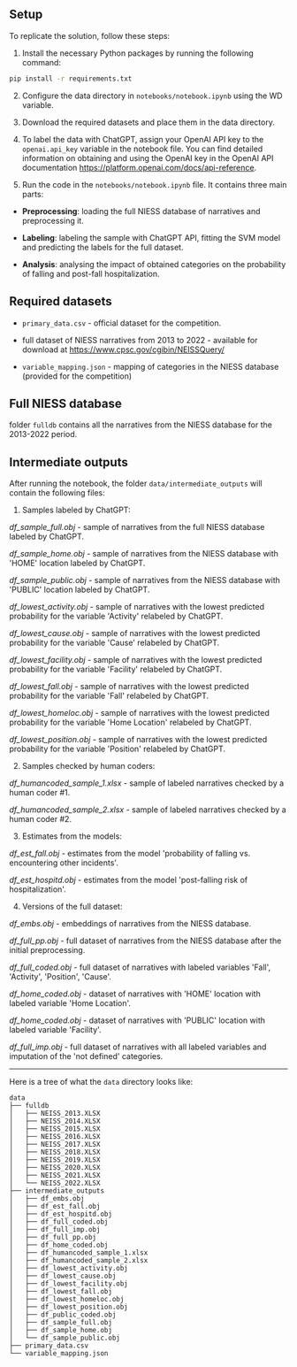 ## Setup

To replicate the solution, follow these steps:

1.  Install the necessary Python packages by running the following command:

``` bash
pip install -r requirements.txt
```

2.  Configure the data directory in `notebooks/notebook.ipynb` using the WD variable.

3.  Download the required datasets and place them in the data directory.

4.  To label the data with ChatGPT, assign your OpenAI API key to the `openai.api_key` variable in the notebook file. You can find detailed information on obtaining and using the OpenAI key in the OpenAI API documentation <https://platform.openai.com/docs/api-reference>.

5.  Run the code in the `notebooks/notebook.ipynb` file. It contains three main parts:

-   **Preprocessing**: loading the full NIESS database of narratives and preprocessing it.

-   **Labeling**: labeling the sample with ChatGPT API, fitting the SVM model and predicting the labels for the full dataset.

-   **Analysis**: analysing the impact of obtained categories on the probability of falling and post-fall hospitalization.

## Required datasets

-   `primary_data.csv` - official dataset for the competition.

-   full dataset of NIESS narratives from 2013 to 2022 - available for download at <https://www.cpsc.gov/cgibin/NEISSQuery/>

-   `variable_mapping.json` - mapping of categories in the NIESS database (provided for the competition)

## Full NIESS database

folder `fulldb` contains all the narratives from the NIESS database for the 2013-2022 period.

## Intermediate outputs

After running the notebook, the folder `data/intermediate_outputs` will contain the following files:

1.  Samples labeled by ChatGPT:

*df_sample_full.obj* - sample of narratives from the full NIESS database labeled by ChatGPT.

*df_sample_home.obj* - sample of narratives from the NIESS database with 'HOME' location labeled by ChatGPT.

*df_sample_public.obj* - sample of narratives from the NIESS database with 'PUBLIC' location labeled by ChatGPT.

*df_lowest_activity.obj* - sample of narratives with the lowest predicted probability for the variable 'Activity' relabeled by ChatGPT.

*df_lowest_cause.obj* - sample of narratives with the lowest predicted probability for the variable 'Cause' relabeled by ChatGPT.

*df_lowest_facility.obj* - sample of narratives with the lowest predicted probability for the variable 'Facility' relabeled by ChatGPT.

*df_lowest_fall.obj* - sample of narratives with the lowest predicted probability for the variable 'Fall' relabeled by ChatGPT.

*df_lowest_homeloc.obj* - sample of narratives with the lowest predicted probability for the variable 'Home Location' relabeled by ChatGPT.

*df_lowest_position.obj* - sample of narratives with the lowest predicted probability for the variable 'Position' relabeled by ChatGPT.

2.  Samples сhecked by human coders:

*df_humancoded_sample_1.xlsx* - sample of labeled narratives сhecked by a human coder #1.

*df_humancoded_sample_2.xlsx* - sample of labeled narratives сhecked by a human coder #2.

3.  Estimates from the models:

*df_est_fall.obj* - estimates from the model 'probability of falling vs. encountering other incidents'.

*df_est_hospitd.obj* - estimates from the model 'post-falling risk of hospitalization'.

4.  Versions of the full dataset:

*df_embs.obj* - embeddings of narratives from the NIESS database.

*df_full_pp.obj* - full dataset of narratives from the NIESS database after the initial preprocessing.

*df_full_coded.obj* - full dataset of narratives with labeled variables 'Fall', 'Activity', 'Position', 'Cause'.

*df_home_coded.obj* - dataset of narratives with 'HOME' location with labeled variable 'Home Location'.

*df_home_coded.obj* - dataset of narratives with 'PUBLIC' location with labeled variable 'Facility'.

*df_full_imp.obj* - full dataset of narratives with all labeled variables and imputation of the 'not defined' categories.

---
Here is a tree of what the `data` directory looks like:
```
data
├── fulldb
│   ├── NEISS_2013.XLSX
│   ├── NEISS_2014.XLSX
│   ├── NEISS_2015.XLSX
│   ├── NEISS_2016.XLSX
│   ├── NEISS_2017.XLSX
│   ├── NEISS_2018.XLSX
│   ├── NEISS_2019.XLSX
│   ├── NEISS_2020.XLSX
│   ├── NEISS_2021.XLSX
│   └── NEISS_2022.XLSX
├── intermediate_outputs
│   ├── df_embs.obj
│   ├── df_est_fall.obj
│   ├── df_est_hospitd.obj
│   ├── df_full_coded.obj
│   ├── df_full_imp.obj
│   ├── df_full_pp.obj
│   ├── df_home_coded.obj
│   ├── df_humancoded_sample_1.xlsx
│   ├── df_humancoded_sample_2.xlsx
│   ├── df_lowest_activity.obj
│   ├── df_lowest_cause.obj
│   ├── df_lowest_facility.obj
│   ├── df_lowest_fall.obj
│   ├── df_lowest_homeloc.obj
│   ├── df_lowest_position.obj
│   ├── df_public_coded.obj
│   ├── df_sample_full.obj
│   ├── df_sample_home.obj
│   └── df_sample_public.obj
├── primary_data.csv
└── variable_mapping.json
```
